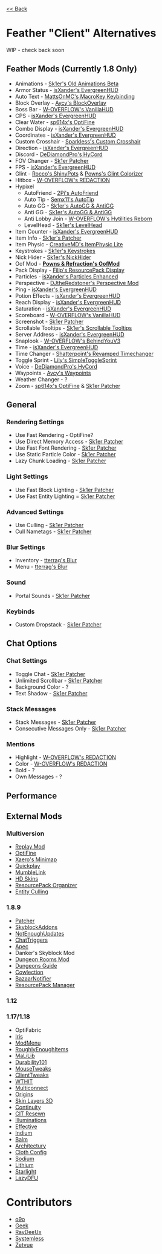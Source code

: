 [<< Back](README.md)

# Feather "Client" Alternatives

WIP - check back soon

## Feather Mods (Currently 1.8 Only)

- Animations - [Sk1er's Old Animations Beta](https://sk1er.club/beta)
- Armor Status - [isXander's EvergreenHUD](https://modrinth.com/mod/evergreenhud/versions)
- Auto Text - [MattsOnMC's MacroKey Keybinding](https://www.curseforge.com/minecraft/mc-mods/macrokey-keybinding/files/all?filter-game-version=2020709689%3A5806)
- Block Overlay - [Aycy's BlockOverlay](https://hypixel.net/threads/forge-1-8-9-block-overlay-v4-0-3.1417995/)
- Boss Bar - [W-OVERFLOW's VanillaHUD](https://github.com/W-OVERFLOW/VanillaHUD/releases/latest)
- CPS - [isXander's EvergreenHUD](https://modrinth.com/mod/evergreenhud/versions)
- Clear Water - [sp614x's OptiFine](https://optifine.net/adloadx?f=OptiFine_1.8.9_HD_U_M5.jar)
- Combo Display - [isXander's EvergreenHUD](https://modrinth.com/mod/evergreenhud/versions)
- Coordinates - [isXander's EvergreenHUD](https://modrinth.com/mod/evergreenhud/versions)
- Custom Crosshair - [Sparkless's Custom Crosshair](https://www.curseforge.com/minecraft/mc-mods/custom-crosshair-mod/files/all?filter-game-version=2020709689%3A5806)
- Direction - [isXander's EvergreenHUD](https://modrinth.com/mod/evergreenhud/versions)
- Discord - [DeDiamondPro's HyCord](https://github.com/DeDiamondPro/HyCord/releases/latest)
- FOV Changer - [Sk1er Patcher](https://sk1er.club/mods/patcher)
- FPS - [isXander's EvergreenHUD](https://modrinth.com/mod/evergreenhud/versions)
- Glint - [Rocco's ShinyPots](https://github.com/RoccoDev/ShinyPots-1.8/releases/latest) & [Powns's Glint Colorizer](https://download.powns.dev/glintcolorizer189)
- Hitbox - [W-OVERFLOW's REDACTION](https://github.com/W-OVERFLOW/REDACTION)
- Hypixel
	- AutoFriend - [2Pi's AutoFriend](https://2pi.pw/mods/autofriend)
	- Auto Tip - [Semx11's AutoTip](https://autotip.pro/download)
	- Auto GG - [Sk1er's AutoGG & AntiGG](https://sk1er.club/mods/autogg)
	- Anti GG - [Sk1er's AutoGG & AntiGG](https://sk1er.club/mods/autogg)
	- Anti Lobby Join - [W-OVERFLOW's Hytilities Reborn](https://github.com/W-OVERFLOW/Hytilities-Reborn/releases/latest)
	- LevelHead - [Sk1er's LevelHead](https://www.sk1er.club/mods/level_head)
- Item Counter - [isXander's EvergreenHUD](https://modrinth.com/mod/evergreenhud/versions)
- Item Info - [Sk1er's Patcher](https://www.sk1er.club/mods/patcher)
- Item Physic - [CreativeMD's ItemPhysic Lite](https://www.curseforge.com/minecraft/mc-mods/itemphysic-lite/files/all?filter-game-version=2020709689%3A5806)
- Keystrokes - [Sk1er's Keystrokes](https://sk1er.club/mods/keystrokesmod)
- Nick Hider - [Sk1er's NickHider](https://sk1er.llc/mods/nick_hider)
- Oof Mod - [**Powns & Refraction's OofMod**](https://sk1er.club/mods/refractionoof)
- Pack Display - [Filip's ResourcePack Display](https://github.com/1fxe/Resource-Pack-Display)
- Particles - [isXander's Particles Enhanced](https://modrinth.com/mod/particlesenhanced)
- Perspective - [DJtheRedstoner's Perspective Mod](https://inv.wtf/djperspective)
- Ping - [isXander's EvergreenHUD](https://modrinth.com/mod/evergreenhud/versions)
- Potion Effects - [isXander's EvergreenHUD](https://modrinth.com/mod/evergreenhud/versions)
- Reach Display - [isXander's EvergreenHUD](https://modrinth.com/mod/evergreenhud/versions)
- Saturation - [isXander's EvergreenHUD](https://modrinth.com/mod/evergreenhud/versions)
- Scoreboard - [W-OVERFLOW's VanillaHUD](https://github.com/W-OVERFLOW/VanillaHUD/releases/latest)
- Screenshot - [Sk1er Patcher](https://sk1er.club/mods/patcher)
- Scrollable Tooltips - [Sk1er's Scrollable Tooltips](https://www.sk1er.club/mods/text_overflow_scroll)
- Server Address - [isXander's EvergreenHUD](https://modrinth.com/mod/evergreenhud/versions)
- Snaplook - [W-OVERFLOW's BehindYouV3](https://github.com/W-OVERFLOW/BehindYouV3/releases/latest)
- Time - [isXander's EvergreenHUD](https://modrinth.com/mod/evergreenhud/versions)
- Time Changer - [Shatterpoint's Revamped Timechanger](https://github.com/shatter-point/Revamped-TimeChanger/releases/latest)
- Toggle Sprint - [Lily's SimpleToggleSprint](https://github.com/My-Name-Is-Jeff/SimpleToggleSprint/releases/latest)
- Voice - [DeDiamondPro's HyCord](https://github.com/DeDiamondPro/HyCord/releases/latest)
- Waypoints - [Aycy's Waypoints](https://www.youtube.com/watch?v=5jq5tXqwDTM)
- Weather Changer - ?
- Zoom - [sp614x's OptiFine](https://optifine.net/adloadx?f=OptiFine_1.8.9_HD_U_M5.jar) & [Sk1er Patcher](https://sk1er.club/mods/patcher)

## General

### Rendering Settings

- Use Fast Rendering - OptiFine?
- Use Direct Memory Access - [Sk1er Patcher](https://sk1er.club/mods/patcher)
- Use Fast Font Rendering - [Sk1er Patcher](https://sk1er.club/mods/patcher)
- Use Static Particle Color - [Sk1er Patcher](https://sk1er.club/mods/patcher)
- Lazy Chunk Loading - [Sk1er Patcher](https://sk1er.club/mods/patcher)

### Light Settings

- Use Fast Block Lighting - [Sk1er Patcher](https://sk1er.club/mods/patcher)
- Use Fast Entity Lighting = [Sk1er Patcher](https://sk1er.club/mods/patcher)

### Advanced Settings

- Use Culling - [Sk1er Patcher](https://sk1er.club/mods/patcher)
- Cull Nametags - [Sk1er Patcher](https://sk1er.club/mods/patcher)

### Blur Settings

- Inventory - [tterrag's Blur](https://www.curseforge.com/minecraft/mc-mods/blur/files/all?filter-game-version=2020709689%3A5806)
- Menu - [tterrag's Blur](https://www.curseforge.com/minecraft/mc-mods/blur/files/all?filter-game-version=2020709689%3A5806)

### Sound

- Portal Sounds - [Sk1er Patcher](https://sk1er.club/mods/patcher)

### Keybinds

- Custom Dropstack - [Sk1er Patcher](https://sk1er.club/mods/patcher)

## Chat Options

### Chat Settings

- Toggle Chat - [Sk1er Patcher](https://sk1er.club/mods/patcher)
- Unlimited Scrollbar - [Sk1er Patcher](https://sk1er.club/mods/patcher)
- Background Color - ?
- Text Shadow - [Sk1er Patcher](https://sk1er.club/mods/patcher)

### Stack Messages

- Stack Messages - [Sk1er Patcher](https://sk1er.club/mods/patcher)
- Consecutive Messages Only - [Sk1er Patcher](https://sk1er.club/mods/patcher)

### Mentions

- Highlight - [W-OVERFLOW's REDACTION](https://github.com/W-OVERFLOW/REDACTION)
- Color - [W-OVERFLOW's REDACTION](https://github.com/W-OVERFLOW/REDACTION)
- Bold - ?
- Own Messages - ?

## Performance

## External Mods

### Multiversion

- [Replay Mod](https://www.replaymod.com)
- [OptiFine](https://optifine.net)
- [Xaero's Minimap](https://www.curseforge.com/minecraft/mc-mods/xaeros-minimap)
- [Quickplay](https://hypixel.net/threads/forge-quickplay-v2-0-3-quickly-join-games-on-the-network.1317410/)
- [MumbleLink](https://www.curseforge.com/minecraft/mc-mods/mumblelink)
- [HD Skins](https://www.hdskins.de/)
- [ResourcePack Organizer](https://www.curseforge.com/minecraft/mc-mods/resource-pack-organizer)
- [Entity Culling](https://www.curseforge.com/minecraft/mc-mods/entityculling)

### 1.8.9

- [Patcher](https://sk1er.club/mods/patcher)
- [SkyblockAddons](https://github.com/BiscuitDevelopment/SkyblockAddons/releases/latest)
- [NotEnoughUpdates](https://github.com/Moulberry/NotEnoughUpdates/releases/latest)
- [ChatTriggers](https://github.com/ChatTriggers/ChatTriggers/releases/latest)
- [Apec](https://github.com/BananaFructa/Apec/releases/latest)
- Danker's Skyblock Mod
- [Dungeon Rooms Mod](https://github.com/Quantizr/DungeonRoomsMod/releases/latest)
- [Dungeons Guide](https://github.com/Dungeons-Guide/Skyblock-Dungeons-Guide/releases/latest)
- [Cowlection](https://github.com/cow-mc/Cowlection/releases/latest)
- [BazaarNotifier](https://github.com/symt/BazaarNotifier)
- [ResourcePack Manager](https://www.youtube.com/watch?v=OQZFWrrEcYM)

### 1.12

### 1.17/1.18

- OptiFabric
- [Iris](https://irisshaders.github.io/)
- [ModMenu](https://modrinth.com/mod/modmenu)
- [RoughlyEnoughItems](https://www.curseforge.com/minecraft/mc-mods/roughly-enough-items)
- [MaLiLib](https://www.curseforge.com/minecraft/mc-mods/malilib)
- [Durability101](https://www.curseforge.com/minecraft/mc-mods/durability101)
- [MouseTweaks](https://www.curseforge.com/minecraft/mc-mods/mouse-tweaks)
- [ClientTweaks](https://www.curseforge.com/minecraft/mc-mods/client-tweaks-fabric)
- [WTHIT](https://www.curseforge.com/minecraft/mc-mods/wthit)
- [Multiconnect](https://www.curseforge.com/minecraft/mc-mods/multiconnect)
- [Origins](https://www.curseforge.com/minecraft/mc-mods/origins)
- [Skin Layers 3D](https://www.curseforge.com/minecraft/mc-mods/skin-layers-3d)
- [Continuity](https://modrinth.com/mod/continuity)
- [CIT Resewn](https://modrinth.com/mod/cit-resewn)
- [Illuminations](https://www.curseforge.com/minecraft/mc-mods/illuminations)
- [Effective](https://www.curseforge.com/minecraft/mc-mods/effective)
- [Indium](https://modrinth.com/mod/indium)
- [Balm](https://www.curseforge.com/minecraft/mc-mods/balm-fabric)
- [Architectury](https://www.curseforge.com/minecraft/mc-mods/architectury-fabric)
- [Cloth Config](https://www.curseforge.com/minecraft/mc-mods/cloth-config)
- [Sodium](https://modrinth.com/mod/sodium)
- [Lithium](https://modrinth.com/mod/lithium)
- [Starlight](https://www.modrinth.com/mod/starlight)
- [LazyDFU](https://modrinth.com/mod/lazydfu)

# Contributors

- [o9o](https://www.youtube.com/channel/UC_lbg2qjUsZwro5khBW9PHw)
- [Geek](https://github.com/GamingGeek)
- [RayDeeUx](https://github.com/RayDeeUx)
- [Systemless](https://github.com/SystemlessDev)
- [Zetvue](https://zetvue.carrd.co)
